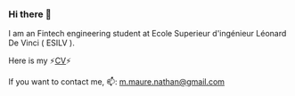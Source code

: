 ### Hi there 👋
<!--
**nathan38btc/nathan38btc** is a ✨ _special_ ✨ repository because its `README.md` (this file) appears on your GitHub profile.

Here are some ideas to get you started:

- 🔭 I’m currently working on ...
- 🌱 I’m currently learning ...
- 👯 I’m looking to collaborate on ...
- 🤔 I’m looking for help with ...
- 💬 Ask me about ...
- 📫 How to reach me: ...
- ⚡⚡ Fun fact: ...
-->

I am an Fintech engineering student at Ecole Superieur d'ingénieur Léonard De Vinci ( ESILV ).

Here is my ⚡[CV](https://github.com/nathan38btc/nathan38btc/files/10281600/CV.pdf)⚡ 

If you want to contact me, 📫: m.maure.nathan@gmail.com
